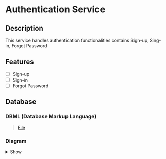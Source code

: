 # Authentication Service
## Description
This service handles authentication functionalities contains Sign-up, Sing-in, Forgot Password
## Features
- [ ] Sign-up
- [ ] Sign-in
- [ ] Forgot Password
## Database
### DBML (Database Markup Language)
> [File](./Assets/database.dbml)
### Diagram
<details>
  <summary>Show</summary>

![db-diagram](./Assets/database.svg)
</details>